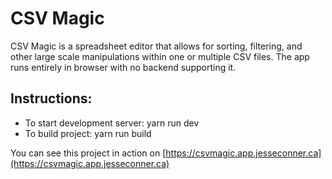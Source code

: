 # CSV Magic

CSV Magic is a spreadsheet editor that allows for sorting, filtering, and other large scale manipulations within one or multiple CSV files. The app runs entirely in browser with no backend supporting it.

## Instructions:

- To start development server: yarn run dev
- To build project: yarn run build

You can see this project in action on [https://csvmagic.app.jesseconner.ca](https://csvmagic.app.jesseconner.ca)
